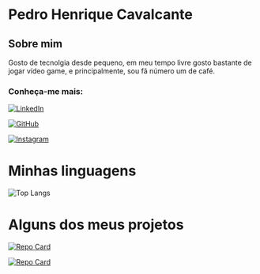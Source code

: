 # Pedro Henrique Cavalcante

## Sobre mim

Gosto de tecnolgia desde pequeno, em meu tempo livre gosto bastante de jogar vídeo game, e principalmente, sou fã número um de café. 


### Conheça-me mais:

[![LinkedIn](https://img.shields.io/badge/LinkedIn-0077B5?style=for-the-badge&logo=linkedin&logoColor=white)](https://www.linkedin.com/in/pedro-henrique-667760218//)

[![GitHub](https://img.shields.io/badge/GitHub-100000?style=for-the-badge&logo=github&logoColor=white)](https://github.com/PHCavalcante)

[![Instagram](https://img.shields.io/badge/-Instagram-%23E4405F?style=for-the-badge&logo=instagram&logoColor=white)](https://www.instagram.com/Cavalcantee_pedro/)

# Minhas linguagens


![Top Langs](https://github-readme-stats-git-masterrstaa-rickstaa.vercel.app/api/top-langs/?username=PHCavalcante&bg_color=000&border_color=30A3DC&title_color=E94D5F&text_color=FFF)


# Alguns dos meus projetos

[![Repo Card](https://github-readme-stats.vercel.app/api/pin/?username=PHCavalcante&repo=SWC_Simple_Windows_Cleaner&bg_color=000&border_color=30A3DC&show_icons=true&icon_color=30A3DC&title_color=E94D5F&text_color=FFF)](https://github.com/PHCavalcante/SWC_Simple_Windows_Cleaner)

[![Repo Card](https://github-readme-stats.vercel.app/api/pin/?username=PHCavalcante&repo=Lush-s-shop&bg_color=000&border_color=30A3DC&show_icons=true&icon_color=30A3DC&title_color=E94D5F&text_color=FFF)](https://github.com/PHCavalcante/Lush-s-Shop)

